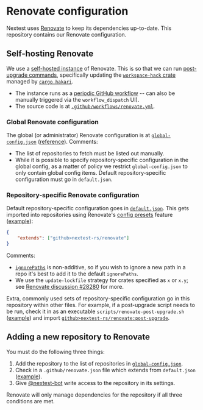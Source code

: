 # Renovate configuration

Nextest uses [Renovate](https://docs.renovatebot.com/) to keep its dependencies up-to-date. This
repository contains our Renovate configuration.

## Self-hosting Renovate

We use a [self-hosted
instance](https://docs.renovatebot.com/getting-started/running/#self-hosting-renovate) of Renovate.
This is so that we can run [post-upgrade
commands](https://docs.renovatebot.com/self-hosted-configuration/#allowedpostupgradecommands),
specifically updating the [`workspace-hack` crate](https://github.com/nextest-rs/nextest/tree/main/workspace-hack) managed by
[`cargo hakari`](https://docs.rs/cargo-hakari).

* The instance runs as a [periodic GitHub
  workflow](https://github.com/nextest-rs/renovate/actions/workflows/renovate.yml) -- can also be
  manually triggered via the `workflow_dispatch` UI).
* The source code is at [`.github/workflows/renovate.yml`](.github/workflows/renovate.yml).

### Global Renovate configuration

The global (or administrator) Renovate configuration is at [`global-config.json`](global-config.json) ([reference](https://docs.renovatebot.com/self-hosted-configuration
)). Comments:

* The list of repositories to fetch must be listed out manually.
* While it is possible to specify repository-specific configuration in the global config, as a matter of policy we restrict `global-config.json` to only contain global config items. Default repository-specific configuration must go in `default.json`.

### Repository-specific Renovate configuration

Default repository-specific configuration goes in [`default.json`](default.json). This gets imported into repositories using Renovate's [config presets](https://docs.renovatebot.com/config-presets/) feature ([example](https://github.com/nextest-rs/datatest-stable/blob/main/.github/renovate.json)):

```json
{
    "extends": ["github>nextest-rs/renovate"]
}
```

Comments:

* [`ignorePaths`](https://docs.renovatebot.com/configuration-options/#ignorepaths) is non-additive, so if you wish to ignore a new path in a repo it's best to add it to the default `ignorePaths`.
* We use the `update-lockfile` strategy for crates specified as `x` or `x.y`; see [Renovate discussion #28280](https://github.com/renovatebot/renovate/discussions/28280) for more.

Extra, commonly used sets of repository-specific configuration go in this repository within other files. For example, if a post-upgrade script needs to be run, check it in as an executable `scripts/renovate-post-upgrade.sh` ([example](https://github.com/nextest-rs/nextest/blob/main/scripts/renovate-post-upgrade.sh)) and import [`github>nextest-rs/renovate:post-upgrade`](post-upgrade.json).

## Adding a new repository to Renovate

You must do the following three things:

1. Add the repository to the list of repositories in [`global-config.json`](global-config.json).
2. Check in a `.github/renovate.json` file which extends from `default.json` ([example](https://github.com/nextest-rs/datatest-stable/blob/main/.github/renovate.json)).
3. Give [@nextest-bot](https://github.com/nextest-bot) write access to the repository in its settings.

Renovate will only manage dependencies for the repository if all three conditions are met.
